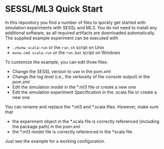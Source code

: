 # SESSL/ML3 Quick Start #

In this repository you find a number of files to quickly get started with simulation experiments with SESSL and ML3.
You do not need to install any additional software, as all required artifacts are downloaded 
automatically.
The supplied example experiment can be executed with
* `./mvnw scala:run` or the `run.sh` script on Unix
* `mvnw.cmd scala:run` or the `run.bat` script on Windows


To customize the example, you can edit three files:
* Change the SESSL version to use in the pom.xml
* Change the log level (i.e., the verbosity of the console output) in the pom.xml
* Edit the simulation model in the *.ml3 file or create a new one
* Edit the simulation experiment Specification in the .scala file or create a new one

You can rename and replace the *.ml3 and *.scala files. However, make sure that
* the experiment object in the *.scala file is correctly referenced (including the package path) in the pom.xml
* the *.ml3 model file is correctly referenced in the *scala file
 
Just see the example for a working configuration.
